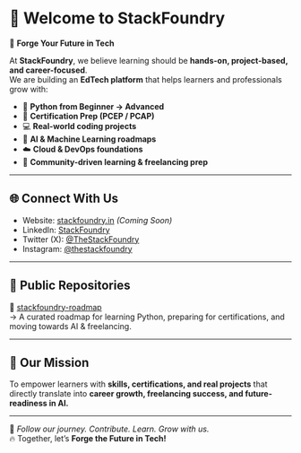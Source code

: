 # 👋 Welcome to StackFoundry

🚀 **Forge Your Future in Tech**  

At **StackFoundry**, we believe learning should be **hands-on, project-based, and career-focused**.  
We are building an **EdTech platform** that helps learners and professionals grow with:  

- 🐍 **Python from Beginner → Advanced**  
- 📜 **Certification Prep (PCEP / PCAP)**  
- 💻 **Real-world coding projects**  
- 🤖 **AI & Machine Learning roadmaps**  
- ☁️ **Cloud & DevOps foundations**  
- 👥 **Community-driven learning & freelancing prep**

---

## 🌐 Connect With Us
- Website: [stackfoundry.in](https://stackfoundry.in) _(Coming Soon)_  
- LinkedIn: [StackFoundry](https://www.linkedin.com/company/stackfoundry)  
- Twitter (X): [@TheStackFoundry](https://twitter.com/TheStackFoundry)  
- Instagram: [@thestackfoundry](https://www.instagram.com/thestackfoundry)  

---

## 📂 Public Repositories
🔹 [stackfoundry-roadmap](https://github.com/thestackfoundry/stackfoundry-roadmap)  
→ A curated roadmap for learning Python, preparing for certifications, and moving towards AI & freelancing.  

---

## 🎯 Our Mission
To empower learners with **skills, certifications, and real projects** that directly translate into **career growth, freelancing success, and future-readiness in AI.**

---

📢 *Follow our journey. Contribute. Learn. Grow with us.*  
🔥 Together, let’s **Forge the Future in Tech!**
